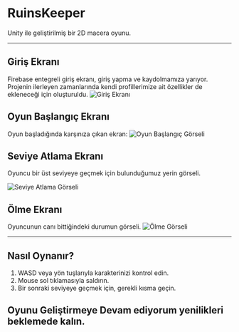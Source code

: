 # RuinsKeeper

Unity ile geliştirilmiş bir 2D macera oyunu.

---

## Giriş Ekranı
Firebase entegreli giriş ekranı, giriş yapma ve kaydolmamıza yarıyor. Projenin ilerleyen zamanlarında kendi profillerimize ait özellikler de ekleneceği için oluşturuldu.
![Giriş Ekranı](https://drive.google.com/uc?export=view&id=1N8YSCEIB3it2sh940zQoDdAVIJTYSUw2)

## Oyun Başlangıç Ekranı
Oyun başladığında karşınıza çıkan ekran:
![Oyun Başlangıç Görseli](https://drive.google.com/uc?export=view&id=1fkhXtHURnFSWZjulTpTme6tndUw73baA)

## Seviye Atlama Ekranı
Oyuncu bir üst seviyeye geçmek için bulunduğumuz yerin görseli.

![Seviye Atlama Görseli](https://drive.google.com/uc?export=view&id=1r9Qtz65LERc0RcWQiNp-P68qns1XITys)

## Ölme Ekranı
Oyuncunun canı bittiğindeki durumun görseli.
![Ölme Görseli](https://drive.google.com/uc?export=view&id=11dC-LjpRxuWu9P9pC3BPsP6Bh496lfcz)


---

## Nasıl Oynanır?
1. WASD veya yön tuşlarıyla karakterinizi kontrol edin.
2. Mouse sol tıklamasıyla saldırın.
3. Bir sonraki seviyeye geçmek için, gerekli kısma geçin.

## Oyunu Geliştirmeye Devam ediyorum yenilikleri beklemede kalın.
